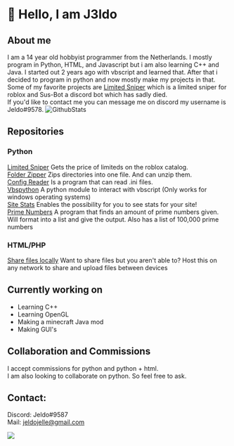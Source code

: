 # 👋 Hello, I am J3ldo  
## About me
I am a 14 year old hobbyist programmer from the Netherlands. I mostly program in Python, HTML, and Javascript but i am also learning C++ and Java. I started out 2 years ago with vbscript and learned that.   After that i decided to program in python and now mostly make my projects in that. 
Some of my favorite projects are [Limited Sniper](https://github.com/J3ldo/LimitedSniper) which is a limited sniper for roblox and Sus-Bot a discord bot which has sadly died.   
If you'd like to contact me you can message me on discord my username is Jeldo#9578.
![GithubStats](https://github-readme-stats.vercel.app/api?username=J3ldo&show_icons=true&theme=dark)

## Repositories
### Python
[Limited Sniper](https://github.com/J3ldo/LimitedSniper) Gets the price of limiteds on the roblox catalog.  
[Folder Zipper](https://github.com/J3ldo/Folder-Zipper) Zips directories into one file. And can unzip them.  
[Config Reader](https://github.com/J3ldo/ConfigReader) Is a program that can read .ini files.  
[Vbspython](https://github.com/J3ldo/vbspython) A python module to interact with vbscript (Only works for windows operating systems)  
[Site Stats](https://github.com/J3ldo/SiteStats) Enables the possibility for you to see stats for your site!  
[Prime Numbers](https://github.com/J3ldo/PrimeNumbers) A program that finds an amount of prime numbers given. Will format into a list and give the output. Also has a list of 100,000 prime numbers  

### HTML/PHP
[Share files locally](https://github.com/J3ldo/Share-Files-Locally) Want to share files but you aren't able to? Host this on any network to share and upload files between devices

## Currently working on
* Learning C++
* Learning OpenGL
* Making a minecraft Java mod
* Making GUI's

## Collaboration and Commissions
I accept commissions for python and python + html.  
I am also looking to collaborate on python. So feel free to ask.

## Contact:  
Discord: Jeldo#9587  
Mail: <a href="mailto:jeldojelle@gmail.com">jeldojelle@gmail.com</a>

![](https://komarev.com/ghpvc/?username=J3ldo&label=Views+on+my+profile+so+far:+)

<!---
- 👋 Hi, I’m J3ldo
- 👀 I’m interested in programming
- 🌱 I’m currently learning Python, HTML and Php
- 💞️ I’m looking to collaborate on Python
- 👩‍💻 Upvote my biggest project so far <a href="https://discordbotlist.com/bots/sus-bot">Sus Bot</a>
- 📫 How to reach me? Through discord my username is: Jeldo#9587
- 💻 Follow me <a href="https://www.youtube.com/watch?v=dQw4w9WgXcQ">here</a>
--->

<!---
J3ldo/J3ldo is a ✨ special ✨ repository because its `README.md` (this file) appears on your GitHub profile.
You can click the Preview link to take a look at your changes.
--->
